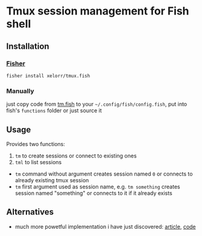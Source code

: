 # Tmux session management for Fish shell

## Installation

### [Fisher](https://github.com/jorgebucaran/fisher)

```fish
fisher install xelorr/tmux.fish
```

### Manually

just copy code from [tm.fish](functions/tm.fish) to your `~/.config/fish/config.fish`, put into fish's `functions` folder or just source it

## Usage

Provides two functions:

1. `tm` to create sessions or connect to existing ones
2. `tml` to list sessions

- `tm` command without argument creates session named `0` or connects to already existing tmux session
- `tm` first argument used as session name, e.g. `tm something` creates session named "something" or connects to it if it already exists

## Alternatives

- much more powetful implementation i have just discovered: [article](https://brettterpstra.com/2019/12/17/tm-wrapper-for-tmux-redux-with-fish-tab-completion/), [code](https://gist.github.com/ttscoff/a37427a8c331f072904d)
